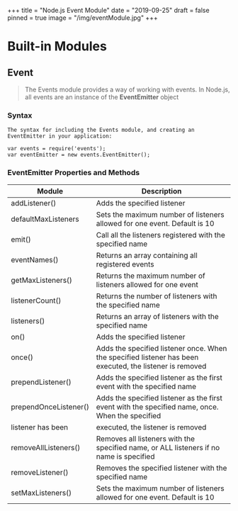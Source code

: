 +++
title = "Node.js Event Module"
date = "2019-09-25"
draft = false
pinned = true
image = "/img/eventModule.jpg"
+++
# Built-in Modules
## Event
>The Events module provides a way of working with events.
In Node.js, all events are an instance of the **EventEmitter** object

### Syntax
    The syntax for including the Events module, and creating an EventEmitter in your application:
~~~
var events = require('events');
var eventEmitter = new events.EventEmitter();
~~~
### EventEmitter Properties and Methods
| Module| Description|       
--- | ---
|addListener()| Adds the specified listener|
|defaultMaxListeners	|Sets the maximum number of listeners allowed for one event. Default is 10|
|emit()	|Call all the listeners registered with the specified name|
|eventNames()	|Returns an array containing all registered events|
|getMaxListeners()	|Returns the maximum number of listeners allowed for one event|
|listenerCount()	|Returns the number of listeners with the specified name|
|listeners()	|Returns an array of listeners with the specified name|
|on()	|Adds the specified listener|
|once()	|Adds the specified listener once. When the specified listener has been executed, the listener is removed|
|prependListener()	|Adds the specified listener as the first event with the specified name
|prependOnceListener()	|Adds the specified listener as the first event with the specified name, once. When the specified |
|listener has been |executed, the listener is removed|
|removeAllListeners()	|Removes all listeners with the specified name, or ALL listeners if no name is specified|
|removeListener()	|Removes the specified listener with the specified name|
|setMaxListeners()	|Sets the maximum number of listeners allowed for one event. Default is 10|
